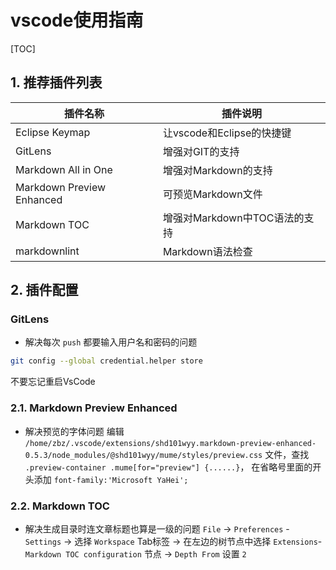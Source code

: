 # vscode使用指南

[TOC]

## 1. 推荐插件列表

| 插件名称                  | 插件说明                      |
| ------------------------- | ----------------------------- |
| Eclipse Keymap            | 让vscode和Eclipse的快捷键     |
| GitLens                   | 增强对GIT的支持               |
| Markdown All in One       | 增强对Markdown的支持          |
| Markdown Preview Enhanced | 可预览Markdown文件            |
| Markdown TOC              | 增强对Markdown中TOC语法的支持 |
| markdownlint              | Markdown语法检查              |

## 2. 插件配置

### GitLens

- 解决每次 `push` 都要输入用户名和密码的问题

```sh
git config --global credential.helper store
```

不要忘记重启VsCode

### 2.1. Markdown Preview Enhanced

- 解决预览的字体问题
编辑 `/home/zbz/.vscode/extensions/shd101wyy.markdown-preview-enhanced-0.5.3/node_modules/@shd101wyy/mume/styles/preview.css` 文件，查找 `.preview-container .mume[for="preview"] {......}`， 在省略号里面的开头添加 `font-family:'Microsoft YaHei';`

### 2.2. Markdown TOC

- 解决生成目录时连文章标题也算是一级的问题
`File` -> `Preferences` - `Settings` -> 选择 `Workspace` Tab标签 -> 在左边的树节点中选择 `Extensions`-`Markdown TOC configuration` 节点 -> `Depth From` 设置 `2`

